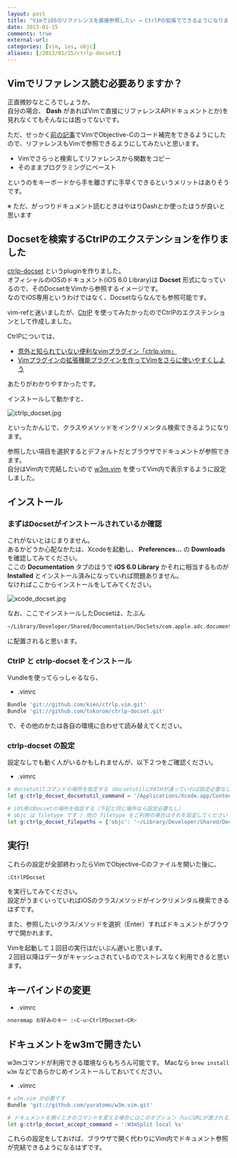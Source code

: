 ```yaml
---
layout: post
title: "VimでiOSのリファレンスを直接参照したい → CtrlPの拡張でできるようになりました"
date: 2013-01-15
comments: true
external-url: 
categories: [vim, ios, objc]
aliases: [/2013/01/15/ctrlp-docset/]
---
```


## Vimでリファレンス読む必要ありますか？

正直微妙なところでしょうか。  
自分の場合、 **Dash** があればVimで直接にリファレンスAPIドキュメントとか)を見れなくてもそんなには困ってないです。

ただ、せっかく[前の記事](/2013/01/15/ctrlp-docset/)でVimでObjective-Cのコード補完をできるようにしたので、リファレンスもVimで参照できるようにしてみたいと思います。

* Vimでさらっと検索してリファレンスから関数をコピー
* そのままプログラミングにペースト

というのをキーボードから手を離さずに手早くできるというメリットはありそうです。

※ ただ、がっつりドキュメント読むときはやはりDashとか使ったほうが良いと思います

## Docsetを検索するCtrlPのエクステンションを作りました

[ctrlp-docset](https://github.com/tokorom/ctrlp-docset) というpluginを作りました。  
オフィシャルのiOSのドキュメント(iOS 6.0 Library)は **Docset** 形式になっているので、そのDocsetをVimから参照するイメージです。  
なのでiOS専用というわけではなく、Docsetならなんでも参照可能です。

vim-refと迷いましたが、[CtrlP](https://github.com/kien/ctrlp.vim) を使ってみたかったのでCtrlPのエクステンションとして作成しました。

CtrlPについては、

* [意外と知られていない便利なvimプラグイン「ctrlp.vim」](http://mattn.kaoriya.net/software/vim/20111228013428.htm)
* [Vimプラグインの拡張機能プラグインを作ってVimをさらに使いやすくしよう](http://kaneshin.hateblo.jp/entry/vim-advent-calendar-2012) 

あたりがわかりやすかったです。

インストールして動かすと、

![ctrlp_docset.jpg](http://dl.dropbox.com/u/10351676/images/ctrlp_docset.jpg)

といったかんじで、クラスやメソッドをインクリメンタル検索できるようになります。  

<!-- more -->

参照したい項目を選択するとデフォルトだとブラウザでドキュメントが参照できます。  
自分はVim内で完結したいので [w3m.vim](https://github.com/yuratomo/w3m.vim) を使ってVim内で表示するように設定しました。

## インストール

### まずはDocsetがインストールされているか確認

これがないとはじまりません。  
あるかどうか心配なかたは、Xcodeを起動し、 **Preferences...** の **Downloads** を確認してみてください。  
ここの **Documentation** タブのほうで **iOS 6.0 Library** かそれに相当するものが **Installed** とインストール済みになっていれば問題ありません。  
なければここからインストールをしてみてください。

![xcode_docset.jpg](http://dl.dropbox.com/u/10351676/images/xcode_docset.jpg)

なお、ここでインストールしたDocsetは、たぶん

```sh
~/Library/Developer/Shared/Documentation/DocSets/com.apple.adc.documentation.AppleiOS6.0.iOSLibrary.docset
```

に配置されると思います。

### CtrlP と ctrlp-docset をインストール

Vundleを使ってらっしゃるなら、

* .vimrc

```sh
Bundle 'git://github.com/kien/ctrlp.vim.git'
Bundle 'git://github.com/tokorom/ctrlp-docset.git'
```

で、その他のかたは各自の環境に合わせて読み替えてください。

### ctrlp-docset の設定

設定なしでも動く人がいるかもしれませんが、以下２つをご確認ください。

* .vimrc

```sh
# docsetutilコマンドの場所を指定する（docsetutilにPATHが通っていれば設定必要なし）
let g:ctrlp_docset_docsetutil_command = '/Applications/Xcode.app/Contents/Developer/usr/bin/docsetutil'

# iOS用のDocsetの場所を指定する（下記と同じ場所なら設定必要なし）
# objc は filetype です / 他の filetype をご利用の場合はそれを設定してください
let g:ctrlp_docset_filepaths = {'objc': '~/Library/Developer/Shared/Documentation/DocSets/com.apple.adc.documentation.AppleiOS6.0.iOSLibrary.docset'}
```

## 実行!

これらの設定が全部終わったらVimでObjective-Cのファイルを開いた後に、

```sh
:CtrlPDocset
```

を実行してみてください。  
設定がうまくいっていればiOSのクラス/メソッドがインクリメンタル検索できるはずです。  

また、参照したいクラス/メソッドを選択（Enter）すればドキュメントがブラウザで開かれます。

Vimを起動して１回目の実行はだいぶん遅いと思います。  
２回目以降はデータがキャッシュされているのでストレスなく利用できると思います。

## キーバインドの変更

* .vimrc

```sh
nnoremap お好みのキー :<C-u>CtrlPDocset<CR>
```

## ドキュメントをw3mで開きたい

w3mコマンドが利用できる環境ならもちろん可能です。
Macなら `brew install w3m` などであらかじめインストールしておいてください。

* .vimrc

```sh
# w3m.vim が必要です
Bundle 'git://github.com/yuratomo/w3m.vim.git'

# ドキュメントを開くときのコマンドを変える場合にはこのオプション（%sにURLが渡される）
let g:ctrlp_docset_accept_command = ':W3mSplit local %s'
```

これらの設定をしておけば、ブラウザで開く代わりにVim内でドキュメント参照が完結できるようになるはずです。
